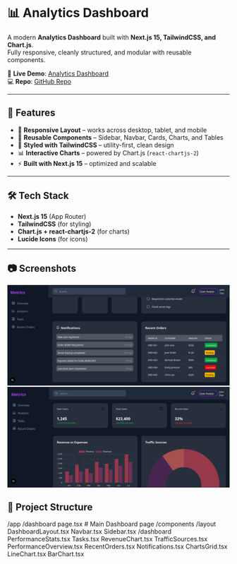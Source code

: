 # 📊 Analytics Dashboard

A modern **Analytics Dashboard** built with **Next.js 15, TailwindCSS, and Chart.js**.  
Fully responsive, cleanly structured, and modular with reusable components.

🔗 **Live Demo**: [Analytics Dashboard](https://analytics-dashboard-tan-one.vercel.app/)  
💻 **Repo**: [GitHub Repo](https://github.com/Amr-Ezz/analytics-dashboard)

---

## 🚀 Features

- 📱 **Responsive Layout** – works across desktop, tablet, and mobile
- 🧩 **Reusable Components** – Sidebar, Navbar, Cards, Charts, and Tables
- 🎨 **Styled with TailwindCSS** – utility-first, clean design
- 📊 **Interactive Charts** – powered by Chart.js (`react-chartjs-2`)
- ⚡ **Built with Next.js 15** – optimized and scalable

---

## 🛠️ Tech Stack

- **Next.js 15** (App Router)
- **TailwindCSS** (for styling)
- **Chart.js + react-chartjs-2** (for charts)
- **Lucide Icons** (for icons)

---

## 📷 Screenshots

<img src="./screenshots/Screenshot from 2025-09-25 18-22-54.png" alt="Dashboard Analytics screenshot">
<img src="./screenshots/Screenshot from 2025-09-25 18-23-36.png" alt="Dashboard Analytics screenshot">


## 📂 Project Structure

/app
/dashboard
page.tsx # Main Dashboard page
/components
/layout
DashboardLayout.tsx
Navbar.tsx
Sidebar.tsx
/dashboard
PerformanceStats.tsx
Tasks.tsx
RevenueChart.tsx
TrafficSources.tsx
PerformanceOverview.tsx
RecentOrders.tsx
Notifications.tsx
ChartsGrid.tsx
LineChart.tsx
BarChart.tsx